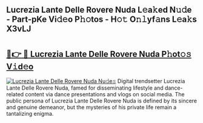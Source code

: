 ## Lucrezia Lante Delle Rovere Nuda L𝚎a𝚔ed N𝚞𝚍e - Part-pKe Vi𝚍𝚎o P𝚑𝚘tos - H𝚘𝚝 O𝚗𝚕yf𝚊ns L𝚎a𝚔s X3vLJ

# <h2><a href="http://kf5y8w.oniu.top/?m=Lucrezia+Lante+Delle+Rovere+Nuda">🔗👉 🔴 Lucrezia Lante Delle Rovere Nuda P𝚑ot𝚘𝚜 V𝚒d𝚎o</a></h2>

[![Lucrezia Lante Delle Rovere Nuda Nu𝚍e𝚜](https://i.imgur.com/0qMVB7G.gif)](http://kf5y8w.oniu.top/?m=Lucrezia+Lante+Delle+Rovere+Nuda)
Digital trendsetter Lucrezia Lante Delle Rovere Nuda, famed for disseminating lifestyle and dance-related content via dance presentations and vlogs on social media. The public persona of Lucrezia Lante Delle Rovere Nuda is defined by its sincere and genuine demeanor, but the mysteries of his private life remain a tantalizing enigma.  
